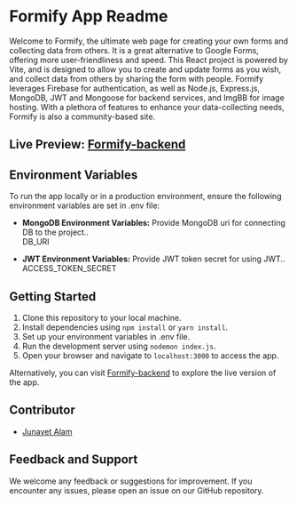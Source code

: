 # Formify App Readme

Welcome to Formify, the ultimate web page for creating your own forms and collecting data from others. It is a great alternative to Google Forms, offering more user-friendliness and speed. This React project is powered by Vite, and is designed to allow you to create and update forms as you wish, and collect data from others by sharing the form with people. Formify leverages Firebase for authentication, as well as Node.js, Express.js, MongoDB, JWT and Mongoose for backend services, and ImgBB for image hosting. With a plethora of features to enhance your data-collecting needs, Formify is also a community-based site.

## Live Preview: [Formify-backend](https://form-maker-backend.vercel.app)

## Environment Variables

To run the app locally or in a production environment, ensure the following environment variables are set in .env file:

- **MongoDB Environment Variables:** Provide MongoDB uri for connecting DB to the project..
<br> DB_URI

- **JWT Environment Variables:** Provide JWT token secret for using JWT..
<br> ACCESS_TOKEN_SECRET


## Getting Started

1. Clone this repository to your local machine.
2. Install dependencies using `npm install` or `yarn install`.
3. Set up your environment variables in .env file.
4. Run the development server using `nodemon index.js`.
5. Open your browser and navigate to `localhost:3000` to access the app.

Alternatively, you can visit  [Formify-backend](https://form-maker-backend.vercel.app) to explore the live version of the app.

## Contributor

- [Junayet Alam ](https://github.com/junayet4o12)

## Feedback and Support

We welcome any feedback or suggestions for improvement. If you encounter any issues, please open an issue on our GitHub repository.
